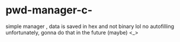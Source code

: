 # pwd-manager-c-
simple manager , data is saved in hex and not binary lol
no autofilling unfortunately, gonna do that in the future (maybe) <_>